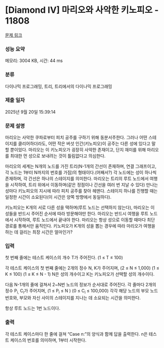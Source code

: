 # [Diamond IV] 마리오와 사악한 키노피오 - 11808 

[문제 링크](https://www.acmicpc.net/problem/11808) 

### 성능 요약

메모리: 3004 KB, 시간: 44 ms

### 분류

다이나믹 프로그래밍, 트리, 트리에서의 다이나믹 프로그래밍

### 제출 일자

2025년 9월 20일 15:39:14

### 문제 설명

<p>마리오는 사악한 쿠파로부터 피치 공주를 구하기 위해 동분서주한다. 그러나 어떤 스테이지를 클리어하더라도, 어떤 작은 버섯 인간(키노피오)이 공주는 다른 성에 있다고 말할 뿐이었다. 마리오는 이 키노피오가 굉장히 사악한 존재이고, 단지 재미를 위해 마리오를 최대한 먼 성으로 보내려는 것이 틀림없다고 의심한다.</p>

<p>마리오의 세계는 N개의 노드를 가진 트리(N-1개의 간선이 존재하며, 연결 그래프이고, 각 노드는 1부터 N까지의 번호를 가짐)의 형태이다.(어째서?) 각 노드에는 성이 하나씩 존재하며, 각 간선은 하나의 스테이지를 의미한다. 마리오는 트리의 루트 노드에서 여행을 시작하여, 트리 위에서 이동하며(같은 정점이나 간선을 여러 번 지날 수 있다) 만나는 성마다 키노피오의 지시에 따라 피치 공주를 찾아 헤맨다. 스테이지 하나를 진행할 때는 일정한 시간이 소요된다(이 시간은 양쪽 방향에서 동일하다).</p>

<p>키노피오는 K개의 서로 다른 성을 택하며(루트 노드는 선택하지 않는다), 마리오는 이 성들을 반드시 주어진 순서에 따라 방문해야만 한다. 마리오는 반드시 여행을 루트 노드에서 시작하여, 루트 노드에서 끝내야 한다. 마리오는 항상 성으로 이동할 때마다 최단 경로를 통해서만 움직인다. 키노피오가 K개의 성을 뽑는 경우에 따라 마리오가 여행을 하는 데 걸리는 최장 시간은 얼마인가?</p>

### 입력 

 <p>첫 번째 줄에는 테스트 케이스의 개수 T가 주어진다. (1 ≤ T ≤ 100)</p>

<p>각 테스트 케이스의 첫 번째 줄에는 2개의 정수 N, K가 주어지며, (2 ≤ N ≤ 1,000) (1 ≤ K ≤ 100) (1 ≤ K ≤ N - 1) N은 성의 개수이고 K는 키노피오가 선택할 성의 개수이다.</p>

<p>다음 N-1개의 줄에 걸쳐서 2~N번 노드의 정보가 순서대로 주어진다. 각 줄마다 2개의 정수 P<sub>i,</sub> C<sub>i</sub>가 주어지며, (1 ≤ P<sub>i</sub> ≤ N ) (0 ≤ C<sub>i</sub> ≤ 100,000) 각각 해당 노드의 부모 노드 번호와, 부모와 자신 사이의 스테이지를 지나는 데 소요되는 시간을 의미한다.</p>

<p>항상 루트 노드는 1번 노드이다.</p>

### 출력 

 <p>각 테스트 케이스마다 한 줄에 걸쳐 “Case n:”의 양식과 함께 답을 출력한다. n은 테스트 케이스의 번호를 의미하며, 1부터 시작한다.</p>

